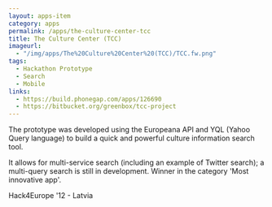 ```yaml
---
layout: apps-item
category: apps
permalink: /apps/the-culture-center-tcc
title: The Culture Center (TCC)
imageurl:
  - "/img/apps/The%20Culture%20Center%20(TCC)/TCC.fw.png"
tags:
  - Hackathon Prototype
  - Search
  - Mobile
links:
  - https://build.phonegap.com/apps/126690
  - https://bitbucket.org/greenbox/tcc-project
---
```


The prototype was developed using the Europeana API and YQL (Yahoo Query language) to build a quick and powerful culture information search tool.

It allows for multi-service search (including an example of Twitter search); a multi-query search is still in development. Winner in the category 'Most innovative app'.

Hack4Europe '12 - Latvia
